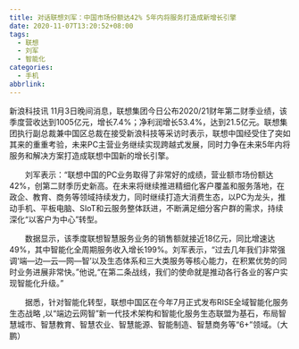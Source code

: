 ```yaml
---
title: 对话联想刘军：中国市场份额达42% 5年内将服务打造成新增长引擎
date: 2020-11-07T13:20:52+08:00
tags:
  - 联想
  - 刘军
  - 智能化
categories:
  - 手机
abbrlink:
---
```


新浪科技讯 11月3日晚间消息，联想集团今日公布2020/21财年第二财季业绩，该季度营收达到1005亿元，增长7.4%；净利润增长53.4%，达到21.5亿元。联想集团执行副总裁兼中国区总裁在接受新浪科技等采访时表示，联想中国经受住了突如其来的重重考验，未来PC主营业务继续实现跨越式发展，同时力争在未来5年内将服务和解决方案打造成联想中国新的增长引擎。

　　刘军表示：“联想中国的PC业务取得了非常好的成绩，营业额市场份额达42%，创第二财季历史新高。在未来将继续推进精细化客户覆盖和服务落地，在政企、教育、商务等领域持续发力，同时继续打造大消费生态，以PC为龙头，推动手机、平板电脑、SIoT和云服务整体跃进，不断满足细分客户群的需求，持续深化“以客户为中心”转型。

　　数据显示，该季度联想智慧服务业务的销售额就接近18亿元，同比增速达49%，其中智能化全周期服务收入增长199%。刘军表示，“过去几年我们非常强调‘端—边—云—网—智’以及生态体系和三大类服务等核心能力，在积累优势的同时业务进展非常快。”他说,“在第二条战线，我们的使命就是推动各行各业的客户实现智能化升级。”

　　据悉，针对智能化转型，联想中国区在今年7月正式发布RISE全域智能化服务生态战略 ,以“端边云网智”新一代技术架构和智能化服务生态联盟为基石，布局智慧城市、智慧教育、智慧农业、智慧能源、智能制造、智慧商务等“6+”领域。（大鹏）